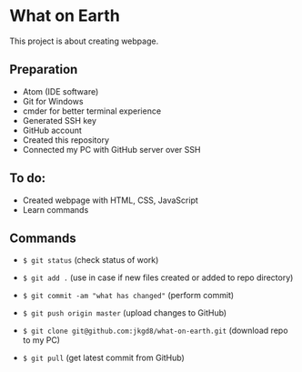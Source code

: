 # What on Earth
This project is about creating webpage.

## Preparation
- Atom (IDE software)
- Git for Windows
- cmder for better terminal experience
- Generated SSH key
- GitHub account
- Created this repository
- Connected my PC with GitHub server over SSH

## To do:
- Created webpage with HTML, CSS, JavaScript
- Learn commands

## Commands
- ```$ git status``` (check status of work)
- ```$ git add .``` (use in case if new files created or added to repo directory)
- ```$ git commit -am "what has changed"``` (perform commit)
- ```$ git push origin master``` (upload changes to GitHub)

- ```$ git clone git@github.com:jkgd8/what-on-earth.git``` (download repo to my PC)
- ```$ git pull``` (get latest commit from GitHub)
